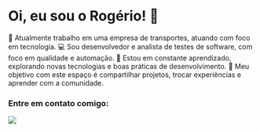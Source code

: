  <h1> Oi, eu sou o Rogério! 👋 </h1>

🚚  Atualmente trabalho em uma empresa de transportes, atuando com foco em tecnologia.
💻 Sou desenvolvedor e analista de testes de software, com foco em qualidade e automação.
🌱 Estou em constante aprendizado, explorando novas tecnologias e boas práticas de desenvolvimento.
🚀 Meu objetivo com este espaço é compartilhar projetos, trocar experiências e aprender com a comunidade.

<h3> Entre em contato comigo: </h3>

<div>      
    <a href="https://www.linkedin.com/in/rogerioncosta">
      <img src="https://img.shields.io/badge/LinkedIn-0077B5?style=for-the-badge&logo=linkedin&logoColor=white"></img>
    </a>  
</div>

